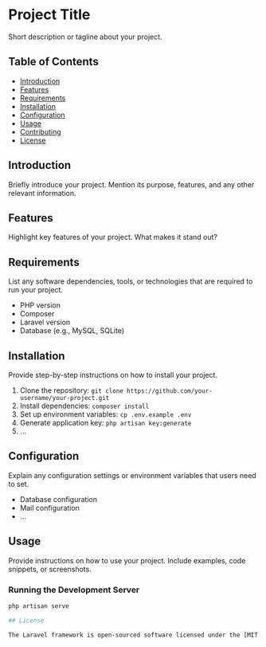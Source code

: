 # Project Title

Short description or tagline about your project.

## Table of Contents

-   [Introduction](#introduction)
-   [Features](#features)
-   [Requirements](#requirements)
-   [Installation](#installation)
-   [Configuration](#configuration)
-   [Usage](#usage)
-   [Contributing](#contributing)
-   [License](#license)

## Introduction

Briefly introduce your project. Mention its purpose, features, and any other relevant information.

## Features

Highlight key features of your project. What makes it stand out?

## Requirements

List any software dependencies, tools, or technologies that are required to run your project.

-   PHP version
-   Composer
-   Laravel version
-   Database (e.g., MySQL, SQLite)

## Installation

Provide step-by-step instructions on how to install your project.

1. Clone the repository: `git clone https://github.com/your-username/your-project.git`
2. Install dependencies: `composer install`
3. Set up environment variables: `cp .env.example .env`
4. Generate application key: `php artisan key:generate`
5. ...

## Configuration

Explain any configuration settings or environment variables that users need to set.

-   Database configuration
-   Mail configuration
-   ...

## Usage

Provide instructions on how to use your project. Include examples, code snippets, or screenshots.

### Running the Development Server

```bash
php artisan serve

## License

The Laravel framework is open-sourced software licensed under the [MIT license](https://opensource.org/licenses/MIT).
```
